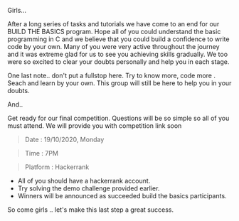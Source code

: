 Girls...

After a long series of tasks and tutorials we have come to an end for our BUILD THE BASICS program.
Hope all of you could understand the basic programming in C and we believe that you could build a confidence to write code by your own.
Many of you were very active throughout the journey and it was extreme glad for us to see you achieving skills gradually. We too were so excited to clear your doubts personally and help you in each stage.

One last note.. don't put a fullstop here. Try to know more, code more . Seach and learn by your own. This group will still be here to help you in your doubts.

And..

Get ready for our final competition.
Questions will be so simple so all of you must attend.
We will provide you with competition link soon

> Date : 19/10/2020, Monday

> Time : 7PM

> Platform : Hackerrank

* All of you should have a hackerrank account.
* Try solving the demo challenge provided earlier.
* Winners will be announced as  succeeded build the basics participants.

So come girls .. let's make this last step a great success.
